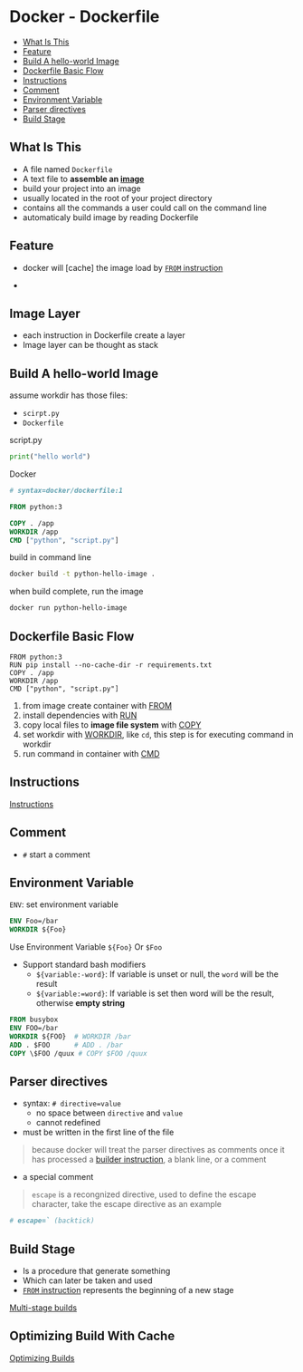 # Docker - Dockerfile

* [What Is This](#what-is-this)
* [Feature](#feature)
* [Build A hello-world Image](#build-a-hello-world-image)
* [Dockerfile Basic Flow](#dockerfile-basic-flow)
* [Instructions](#instructions)
* [Comment](#comment)
* [Environment Variable](#environment-variable)
* [Parser directives](#parser-directives)
* [Build Stage](#build-stage)

## What Is This

- A file named `Dockerfile`
- A text file to **assemble an [image](docker-glossary.md#image)**
- build your project into an image
- usually located in the root of your project directory
- contains all the commands a user could call on the command line
- automaticaly build image by reading Dockerfile

## Feature

- docker will [cache] the image load by [`FROM` instruction](dockerfile-instructions.md#from)
- ~~~if any instruction change, the cache will be invalid~~~

## Image Layer

- each instruction in Dockerfile create a layer
- Image layer can be thought as stack

## Build A hello-world Image

assume workdir has those files:

- `scirpt.py`
- `Dockerfile`

script.py

```python
print("hello world")
```

Docker

```dockerfile
# syntax=docker/dockerfile:1

FROM python:3

COPY . /app
WORKDIR /app
CMD ["python", "script.py"]
```

build in command line

```sh
docker build -t python-hello-image .
```

when build complete, run the image

```sh
docker run python-hello-image
```

## Dockerfile Basic Flow

```
FROM python:3
RUN pip install --no-cache-dir -r requirements.txt
COPY . /app
WORKDIR /app
CMD ["python", "script.py"]
```

1. from image create container with [FROM](dockerfile-instructions.md#from)
2. install dependencies with [RUN](dockerfile-instructions.md#run)
3. copy local files to **image file system** with [COPY](dockerfile-instructions.md#copy)
4. set workdir with [WORKDIR](dockerfile-instructions.md#workdir), like `cd`, this step is for executing command in workdir
5. run command in container with [CMD](dockerfile-instructions.md#cmd)

## Instructions

[Instructions](dockerfile-instructions.md)

## Comment

- `#` start a comment

## Environment Variable

`ENV`: set environment variable

```dockerfile
ENV Foo=/bar
WORKDIR ${Foo}
```

Use Environment Variable `${Foo}` Or `$Foo`

- Support standard bash modifiers
  - `${variable:-word}`: If variable is unset or null, the `word` will be the result
  - `${variable:=word}`: If variable is set then word will be the result, otherwise **empty string**

```dockerfile
FROM busybox
ENV FOO=/bar
WORKDIR ${FOO}  # WORKDIR /bar
ADD . $FOO      # ADD . /bar
COPY \$FOO /quux # COPY $FOO /quux
```

## Parser directives

- syntax: `# directive=value`
  - no space between `directive` and `value`
  - cannot redefined
- must be written in the first line of the file

> because docker will treat the parser directives as comments once it has processed a [builder instruction](#instructions), a blank line, or a comment

- a special comment

> `escape` is a recongnized directive, used to define the escape character, take the escape directive as an example

```dockerfile
# escape=` (backtick)
```

## Build Stage

- Is a procedure that generate something
- Which can later be taken and used
- [`FROM` instruction](dockerfile-instructions.md#from) represents the beginning of a new stage

[Multi-stage builds](dockter-multi-stage-builds.md)

## Optimizing Build With Cache

[Optimizing Builds](docker-optimizing-builds-with-cache.md)


